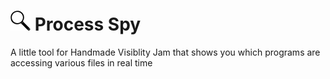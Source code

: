 # ![Icon](/data/Resources/icon32.png) Process Spy
A little tool for Handmade Visiblity Jam that shows you which programs are accessing various files in real time 